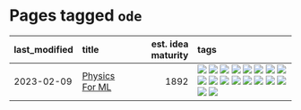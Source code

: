 # Pages tagged `ode`

|last_modified|title|est. idea maturity|tags
|:---|:---|---:|:---|
|2023-02-09|[Physics For ML](../physics_for_ml.md)|1892|[![](https://img.shields.io/badge/tag-brownianmotion-7a169c)](../tags/brownianmotion.md) [![](https://img.shields.io/badge/tag-curriculum-254eb)](../tags/curriculum.md) [![](https://img.shields.io/badge/tag-curvature-fde018)](../tags/curvature.md) [![](https://img.shields.io/badge/tag-education-e9b626)](../tags/education.md) [![](https://img.shields.io/badge/tag-eigenvectors-d3fceb)](../tags/eigenvectors.md) [![](https://img.shields.io/badge/tag-gaugetheory-e13c2b)](../tags/gaugetheory.md) [![](https://img.shields.io/badge/tag-grouptheory-297b32)](../tags/grouptheory.md) [![](https://img.shields.io/badge/tag-machinelearning-e3b2c7)](../tags/machinelearning.md) [![](https://img.shields.io/badge/tag-manifolds-4ed36d)](../tags/manifolds.md) [![](https://img.shields.io/badge/tag-ode-e127da)](../tags/ode.md) [![](https://img.shields.io/badge/tag-optimization-3a9a4f)](../tags/optimization.md) [![](https://img.shields.io/badge/tag-pde-c9145c)](../tags/pde.md) [![](https://img.shields.io/badge/tag-physics-7ffa70)](../tags/physics.md) [![](https://img.shields.io/badge/tag-probabilityfields-418eb4)](../tags/probabilityfields.md) [![](https://img.shields.io/badge/tag-quantummechanics-a3de36)](../tags/quantummechanics.md) [![](https://img.shields.io/badge/tag-relativity-926797)](../tags/relativity.md) [![](https://img.shields.io/badge/tag-tensorcalculus-e2ec85)](../tags/tensorcalculus.md) [![](https://img.shields.io/badge/tag-textbook-8b768)](../tags/textbook.md)|